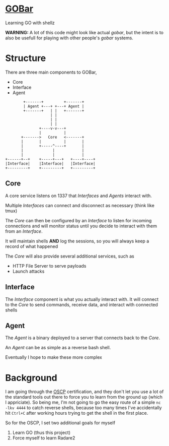 # [GOBar](http://lmgtfy.com/?q=gobar)

Learning GO with shellz

**WARNING:** A lot of this code might look like actual *gobar*, but the intent
is to also be usefull for playing with other people's *gobar* systems.

# Structure

There are three main components to GOBar, 

* Core
* Interface
* Agent

```
        +-------+         +-------+
        | Agent +---+ +---+ Agent |
        +-------+   | |   +-------+
                    | |
                    | |
                    | |
               +----v-v---+
               |          |
       +------->   Core   <-------+
       |       |          |       |
       |       +-----^----+       |
       |             |            |
       |             |            |
+------+--+    +-----+---+   +----+----+
|Interface|    |Interface|   |Interface|
+---------+    +---------+   +---------+

```

## Core

A core service listens on 1337 that *Interfaces* and *Agents* interact with.

Multiple *Interfaces* can connect and disconnect as necessary (think like tmux)

The *Core* can then be configured by an *Interface* to listen for incoming 
connections and will monitor status until you decide to interact with them
from an *Interface*.

It will maintain shells **AND** log the sessions, so you will always keep a
record of what happened

The *Core* will also provide several additional services, such as 

* HTTP File Server to serve payloads
* Launch attacks

## Interface

The *Interface* component is what you actually interact with. It will connect
to the *Core* to send commands, receive data, and interact with connected
shells

## Agent

The *Agent* is a binary deployed to a server that connects back to the *Core*.

An *Agent* can be as simple as a reverse bash shell.

Eventually I hope to make these more complex

# Background

I am going through the [OSCP](https://www.offensive-security.com/information-security-certifications/oscp-offensive-security-certified-professional/)
certification, and they don't let you use a lot of the standard tools out there
to force you to learn from the ground up (which I appriciate). So being me, I'm
not going to go the easy route of a simple `nc -lkv 4444` to catch reverse
shells, because too many times I've accidentally hit `Ctrl+C` after working
hours trying to get the shell in the first place.

So for the OSCP, I set two additional goals for myself

1) Learn GO (thus this project)
2) Force myself to learn Radare2
